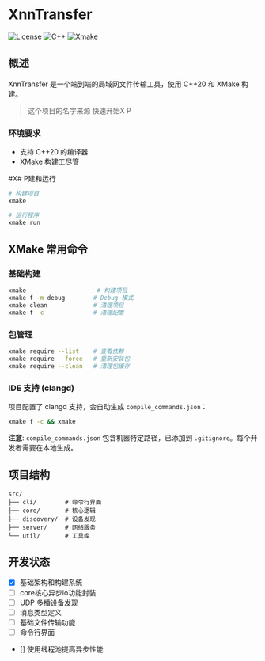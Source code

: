 # XnnTransfer

[![License](https://img.shields.io/badge/License-MIT-blue.svg)](https://opensource.org/licenses/MIT)
[![C++](https://img.shields.io/badge/C++-20-blue.svg)](https://en.cppreference.com/)
[![Xmake](https://img.shields.io/badge/XMake-2.x-green.svg)](https://xmake.io/)

## 概述

XnnTransfer 是一个端到端的局域网文件传输工具，使用 C++20 和 XMake 构建。

> 这个项目的名字来源 快速开始X
P
### 环境要求

- 支持 C++20 的编译器
- XMake 构建工尽管

#X# P建和运行

```bash
# 构建项目
xmake

# 运行程序
xmake run
```

## XMake 常用命令

### 基础构建
```bash
xmake                    # 构建项目
xmake f -m debug        # Debug 模式
xmake clean             # 清理项目
xmake f -c              # 清理配置
```

### 包管理
```bash
xmake require --list    # 查看依赖
xmake require --force   # 重新安装包
xmake require --clean   # 清理包缓存
```

### IDE 支持 (clangd)

项目配置了 clangd 支持，会自动生成 `compile_commands.json`：

```bash
xmake f -c && xmake
```

**注意**: `compile_commands.json` 包含机器特定路径，已添加到 `.gitignore`。每个开发者需要在本地生成。

## 项目结构

```
src/
├── cli/        # 命令行界面
├── core/       # 核心逻辑
├── discovery/  # 设备发现
├── server/     # 网络服务
└── util/       # 工具库
```

## 开发状态

- [x] 基础架构和构建系统
- [ ] core核心异步io功能封装
- [ ] UDP 多播设备发现
- [ ] 消息类型定义
- [ ] 基础文件传输功能
- [ ] 命令行界面
- []  使用线程池提高异步性能